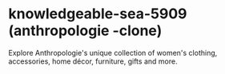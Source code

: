 # knowledgeable-sea-5909 (anthropologie -clone)
Explore Anthropologie's unique collection of women's clothing, accessories, home décor, furniture, gifts and more.
